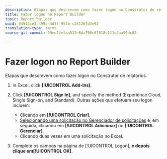```yaml
---
description: Etapas que descrevem como fazer logon no Construtor de relatórios.
title: Fazer logon no Report Builder
topic: Report builder
uuid: 94944ce3-499d-4d3f-954b-c241267d4e92
translation-type: tm+mt
source-git-commit: 99ee24efaa517e8da700c67818c111c4aa90dc02

---
```



# Fazer logon no Report Builder

Etapas que descrevem como fazer logon no Construtor de relatórios.

1. In Excel, click **[!UICONTROL Add-Ins]**.
1. Click **[!UICONTROL Sign In]**, and specify the method (Experience Cloud, Single Sign-on, and Standard). Outras ações que efetuam seu logon incluem:

   * Clicando em **[!UICONTROL Criar]**.
   * [Selecionando uma solicitação no Gerenciador de solicitações](/help/analyze/report-builder/manage-requests/r-arb-manage-requests.md) e, em seguida, clicando em **[!UICONTROL Adicionar]** ou **[!UICONTROL Gerenciar]**.
   * Clicando duas vezes em uma solicitação no Excel.

1. Complete os campos na página de [!UICONTROL Logon]**, e depois clique em[!UICONTROL OK]**.

